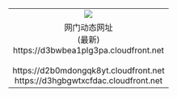 ﻿<table>
  <tr></tr>
  <tr><td colspan=2 align=center><img src="https://d3bwbea1plg3pa.cloudfront.net/Up/oGate.jpg" /></td></tr>
  <tr><td colspan=2 align=center>网门动态网址<br/>(最新)
<br>https://d3bwbea1plg3pa.cloudfront.net
<br/>
<br>https://d2b0mdongqk8yt.cloudfront.net
<br>https://d3hgbgwtxcfdac.cloudfront.net
    </td>
  </tr>
</table>
